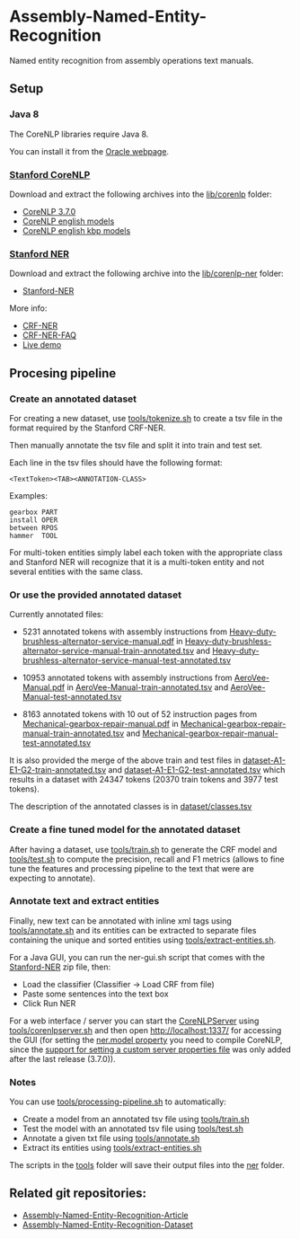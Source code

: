 # Assembly-Named-Entity-Recognition

Named entity recognition from assembly operations text manuals.



## Setup

### Java 8

The CoreNLP libraries require Java 8.

You can install it from the [Oracle webpage](http://www.oracle.com/technetwork/java/javase/downloads/index.html).


### [Stanford CoreNLP](http://stanfordnlp.github.io/CoreNLP/index.html)

Download and extract the following archives into the [lib/corenlp](lib/corenlp) folder:

- [CoreNLP 3.7.0](http://nlp.stanford.edu/software/stanford-corenlp-full-2016-10-31.zip)
- [CoreNLP english models](http://nlp.stanford.edu/software/stanford-english-corenlp-2016-10-31-models.jar)
- [CoreNLP english kbp models](http://nlp.stanford.edu/software/stanford-english-kbp-corenlp-2016-10-31-models.jar)


### [Stanford NER](http://nlp.stanford.edu/software/CRF-NER.html)

Download and extract the following archive into the [lib/corenlp-ner](lib/corenlp-ner) folder:

- [Stanford-NER](http://nlp.stanford.edu/software/stanford-ner-2016-10-31.zip)

More info:

- [CRF-NER](http://nlp.stanford.edu/software/CRF-NER.html)
- [CRF-NER-FAQ](http://nlp.stanford.edu/software/crf-faq.html)
- [Live demo](http://corenlp.run)



## Procesing pipeline


### Create an annotated dataset

For creating a new dataset, use [tools/tokenize.sh](tools/tokenize.sh) to create a tsv file in the format required by the Stanford CRF-NER.

Then manually annotate the tsv file and split it into train and test set.

Each line in the tsv files should have the following format:

```
<TextToken><TAB><ANNOTATION-CLASS>
```

Examples:

```
gearbox	PART
install	OPER
between	RPOS
hammer	TOOL
```

For multi-token entities simply label each token with the appropriate class and Stanford NER will recognize that it is a multi-token entity and not several entities with the same class.


### Or use the provided annotated dataset

Currently annotated files:

- 5231 annotated tokens with assembly instructions from [Heavy-duty-brushless-alternator-service-manual.pdf](dataset/alternators/A1-Heavy-duty-brushless-alternator-service-manual/Heavy-duty-brushless-alternator-service-manual.pdf) in [Heavy-duty-brushless-alternator-service-manual-train-annotated.tsv](dataset/alternators/A1-Heavy-duty-brushless-alternator-service-manual/Heavy-duty-brushless-alternator-service-manual-train-annotated.tsv) and [Heavy-duty-brushless-alternator-service-manual-test-annotated.tsv](dataset/alternators/A1-Heavy-duty-brushless-alternator-service-manual/Heavy-duty-brushless-alternator-service-manual-test-annotated.tsv)

- 10953 annotated tokens with assembly instructions from [AeroVee-Manual.pdf](dataset/engines/E1-AeroVee-Manual/AeroVee-Manual.pdf) in [AeroVee-Manual-train-annotated.tsv](dataset/engines/E1-AeroVee-Manual/AeroVee-Manual-train-annotated.tsv) and [AeroVee-Manual-test-annotated.tsv](dataset/engines/E1-AeroVee-Manual/AeroVee-Manual-test-annotated.tsv)

- 8163 annotated tokens with 10 out of 52 instruction pages from [Mechanical-gearbox-repair-manual.pdf](dataset/gearboxes/G2-Mechanical-gearbox-repair-manual/Mechanical-gearbox-repair-manual.pdf) in [Mechanical-gearbox-repair-manual-train-annotated.tsv](dataset/gearboxes/G2-Mechanical-gearbox-repair-manual/Mechanical-gearbox-repair-manual-train-annotated.tsv) and [Mechanical-gearbox-repair-manual-test-annotated.tsv](dataset/gearboxes/G2-Mechanical-gearbox-repair-manual/Mechanical-gearbox-repair-manual-test-annotated.tsv)

It is also provided the merge of the above train and test files in [dataset-A1-E1-G2-train-annotated.tsv](dataset/alternators-engines-gearboxes/dataset-A1-E1-G2-train-annotated.tsv) and [dataset-A1-E1-G2-test-annotated.tsv](dataset/alternators-engines-gearboxes/dataset-A1-E1-G2-test-annotated.tsv) which results in a dataset with 24347 tokens (20370 train tokens and 3977 test tokens).

The description of the annotated classes is in [dataset/classes.tsv](dataset/classes.tsv)


### Create a fine tuned model for the annotated dataset

After having a dataset, use [tools/train.sh](tools/train.sh) to generate the CRF model and [tools/test.sh](tools/test.sh) to compute the precision, recall and F1 metrics (allows to fine tune the features and processing pipeline to the text that were are expecting to annotate).


### Annotate text and extract entities

Finally, new text can be annotated with inline xml tags using [tools/annotate.sh](tools/annotate.sh) and its entities can be extracted to separate files containing the unique and sorted entities using [tools/extract-entities.sh](tools/extract-entities.sh).

For a Java GUI, you can run the ner-gui.sh script that comes with the [Stanford-NER](http://nlp.stanford.edu/software/stanford-ner-2016-10-31.zip) zip file, then:

- Load the classifier (Classifier -> Load CRF from file)
- Paste some sentences into the text box
- Click Run NER


For a web interface / server you can start the [CoreNLPServer](http://stanfordnlp.github.io/CoreNLP/corenlp-server.html) using [tools/corenlpserver.sh](tools/corenlpserver.sh) and then open [http://localhost:1337/](http://localhost:1337/) for accessing the GUI (for setting the [ner.model property](http://stanfordnlp.github.io/CoreNLP/ner.html) you need to compile CoreNLP, since the [support for setting a custom server properties file](https://github.com/stanfordnlp/CoreNLP/commit/2e4c4dc48ab8a34f6696757a5351a48412f66d61) was only added after the last release (3.7.0)).


### Notes

You can use [tools/processing-pipeline.sh](tools/processing-pipeline.sh) to automatically:

- Create a model from an annotated tsv file using [tools/train.sh](tools/train.sh)
- Test the model with an annotated tsv file using [tools/test.sh](tools/test.sh)
- Annotate a given txt file using [tools/annotate.sh](tools/annotate.sh)
- Extract its entities using [tools/extract-entities.sh](tools/extract-entities.sh)


The scripts in the [tools](tools) folder will save their output files into the [ner](ner) folder.


## Related git repositories:

* [Assembly-Named-Entity-Recognition-Article](https://github.com/carlosmccosta/Assembly-Named-Entity-Recognition-Article)
* [Assembly-Named-Entity-Recognition-Dataset](https://github.com/carlosmccosta/Assembly-Named-Entity-Recognition-Dataset)
